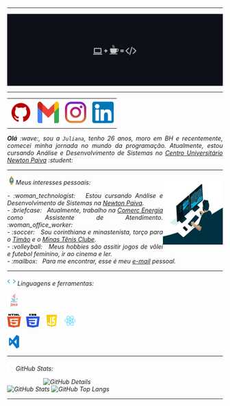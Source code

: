 <!--- Olá, esse é meu readme, fique à vontade para utilizá-lo como quiser! --> 

-----

<div>
<img align="center" alt="Header" src="https://github.com/jmendxx/jmendxx/blob/main/img/headerdev.jpeg?raw=true"/>
</div>

-----

<div align="center">
<table>
<tr>
 <td align="center" colspan="4"></td>
</tr> 
<tr>
<td><a href="https://github.com/jmendxx" target="_blank"><img src="https://github.com/jmendxx/jmendxx/blob/main/img/github5.png?raw=true" width="50px" height="50px"/></a>
</td>
<td><a href="mailto:jmendxx@gmail.com" target="_blank"><img src="https://github.com/jmendxx/jmendxx/blob/main/img/gmail3.png?raw=true" width="50px" height="50px"/></a>
</td>
<td><a href="https://www.instagram.com/jmendxx_dev/" target="_blank"><img src="https://github.com/jmendxx/jmendxx/blob/main/img/insta2.png?raw=true" width="50px" height="50px"/></a>
</td>
<td><a href="https://www.linkedin.com/in/jmendxx/" target="_blank"><img src="https://github.com/jmendxx/jmendxx/blob/main/img/linkedin2.png?raw=true" width="50px" height="50px"/></a>
</td>
<!--<td><a href="https://slack.com/app_redirect?channel=UVD9N6VCL"><img src="https://github.com/jmendxx/jmendxx/blob/main/img/slack.png?raw=true" width="50px" height="50px"/></a>
</td>-->
<!--<td><a href="https://discordapp.com/users/959151773728251914" target="_blank"><img src="https://github.com/jmendxx/jmendxx/blob/main/img/discord2.png?raw=true" width="50px" height="50px"/></a>
</td>-->
<!--<td><a href="https://scholar.google.com.br/citations?user=OARYxSYAAAAJ&hl=pt-BR&oi=ao" target="_blank"><img src="https://github.com/jmendxx/jmendxx/blob/main/img/scholar2.png?raw=true" width="50px" height="50px"/></a>
</td>-->
<!--<td><a href="https://calendly.com/aramuni/" target="_blank"><img src="https://github.com/jmendxx/jmendxx/blob/main/img/calendar2.png?raw=true" width="50px" height="50px"/></a>
</td>-->
</tr>
<tr>
 <td align="center" colspan="4"></td>
</tr> 
</table>

</div>
<div align="justify">
<i><b>Olá</b> :wave:, sou a <code>Juliana</code>, tenho 26 anos, moro em BH e recentemente, comecei minha jornada no mundo da programação. Atualmente, estou cursando Análise e Desenvolvimento de Sistemas no <a href="https://newtonpaiva.br/" target="_blank">Centro Universitário Newton Paiva</a> :student: <br />
</div>

-----

<div>
<div>
<img align="right" alt="GIF" src="https://github.com/jmendxx/jmendxx/blob/main/img/dev.gif?raw=true" width="140px" height="160px"/>
</div>

<img height="20" alt="GIF" src="https://github.com/jmendxx/jmendxx/blob/main/img/soulgem.gif?raw=true"/>Meus interesses pessoais:

<div align="justify">
<p> 
- :woman_technologist: &nbsp; Estou cursando Análise e Desenvolvimento de Sistemas na <a href="https://newtonpaiva.br/" target="_blank">Newton Paiva</a>.<br />
- :briefcase: &nbsp; Atualmente, trabalho na <a href="www.comerc.com.br/" target="_blank">Comerc Energia</a> como Assistente de Atendimento. :woman_office_worker:<br />
- :soccer: &nbsp; Sou corinthiana e minastenista, torço para o <a href="https://www.corinthians.com.br/" target="_blank">Timão</a> e o <a href="https://minastenisclube.com.br/esportes/volei-feminino/" target="_blank"> Minas Tênis Clube</a>.<br />
- :volleyball: &nbsp; Meus hobbies são assitir jogos de vôlei e futebol feminino, ir ao cinema e ler.<br />
- :mailbox: &nbsp; Para me encontrar, esse é meu <a href="mailto:jmendxx@gmail.com" target="_blank">e-mail</a> pessoal.<br />
<!-- - :calendar: &nbsp; Essa é minha <a href="https://calendly.com/aramuni/30min" target="_blank">agenda</a> se quiser marcar um horário para falarmos.<br />-->
<!-- - :page_facing_up: &nbsp; Veja meu <a href="http://lattes.cnpq.br/1208427665892059" target="_blank">Currículo Lattes</a> para mais informações.
</p>-->
</div>
</div>

-----

<div>

<img height="20" alt="GIF" src="https://github.com/jmendxx/jmendxx/blob/main/img/skills.gif?raw=true"/>&nbsp;Linguagens e ferramentas:

<!--<code><a href="https://www.gnu.org/software/bash/" target="_blank"><img height="32" src="https://github.com/jmendxx/jmendxx/blob/main/img/bash.png?raw=true"/></a></code>
&nbsp; 
<code><a href="https://www.python.org/" target="_blank"><img width="32" height="32" src="https://github.com/jmendxx/jmendxx/blob/main/img/python.png?raw=true"/></a></code>
&nbsp; 
<code><a href="https://www.open-std.org/jtc1/sc22/wg14/" target="_blank"><img width="32" height="32" src="https://github.com/jmendxx/jmendxx/blob/main/img/c.png?raw=true"/></a></code>
&nbsp; 
<code><a href="https://isocpp.org/" target="_blank"><img width="32" height="32" src="https://github.com/jmendxx/jmendxx/blob/main/img/cpp.svg?raw=true"/></a></code>
&nbsp; 
<code><a href="https://docs.microsoft.com/pt-br/dotnet/csharp/" target="_blank"><img width="32" height="32" src="https://github.com/jmendxx/jmendxx/blob/main/img/csharp.png?raw=true"/></a></code>
&nbsp; -->
<code><a href="https://www.java.com/pt-BR/" target="_blank"><img width="32" height="32" src="https://github.com/jmendxx/jmendxx/blob/main/img/java.png?raw=true"/></a></code>
&nbsp; 
<!--<code><a href="https://openjfx.io/" target="_blank"><img height="32" src="https://github.com/jmendxx/jmendxx/blob/main/img/javafx.png?raw=true"/></a></code>
&nbsp; 
<code><a href="https://www.primefaces.org/" target="_blank"><img width="32" height="32" src="https://github.com/jmendxx/jmendxx/blob/main/img/primefaces.png?raw=true"/></a></code>
&nbsp;
<code><a href="https://spring.io/" target="_blank"><img width="32" height="32" src="https://github.com/jmendxx/jmendxx/blob/main/img/spring.png?raw=true"/></a></code>
&nbsp;
<code><a href="https://www.playframework.com/" target="_blank"><img width="48" height="32" src="https://github.com/jmendxx/jmendxx/blob/main/img/play.png?raw=true"/></a></code>
&nbsp;
<code><a href="https://www.scala-lang.org/" target="_blank"><img width="32" height="32" src="https://github.com/jmendxx/jmendxx/blob/main/img/scala.png?raw=true"/></a></code>
&nbsp;
<code><a href="https://www.jenkins.io/" target="_blank"><img width="32" height="32" src="https://github.com/jmendxx/jmendxx/blob/main/img/jenkins.svg?raw=true"/></a></code>
&nbsp;-->
<code><a href="https://www.w3schools.com/html/" target="_blank"><img width="32" height="32" src="https://github.com/jmendxx/jmendxx/blob/main/img/html.svg?raw=true"/></a></code>
&nbsp; 
<code><a href="https://www.w3schools.com/css/" target="_blank"><img width="32" height="32" src="https://github.com/jmendxx/jmendxx/blob/main/img/css.svg?raw=true"/></a></code>
&nbsp; 
<code><a href="https://www.w3schools.com/js/" target="_blank"><img width="32" height="32" src="https://github.com/jmendxx/jmendxx/blob/main/img/js.png?raw=true"/></a></code>
&nbsp; 
<code><a href="https://pt-br.reactjs.org/" target="_blank"><img width="32" height="32" src="https://github.com/jmendxx/jmendxx/blob/main/img/react.png?raw=true"/></a></code>
&nbsp; 
<!--<code><a href="https://docs.microsoft.com/pt-br/windows/win32/lwef/using-vbscript" target="_blank"><img width="32" height="32" src="https://github.com/jmendxx/jmendxx/blob/main/img/vbs.png?raw=true"/></a></code>
&nbsp; 
<code><a href="https://www.mysql.com/" target="_blank"><img width="32" height="32" src="https://github.com/jmendxx/jmendxx/blob/main/img/mysql.png?raw=true"/></a></code>
&nbsp; 
<code><a href="https://www.postgresql.org/" target="_blank"><img width="32" height="32" src="https://github.com/jmendxx/jmendxx/blob/main/img/postgresql.png?raw=true"/></a></code>
&nbsp; 
<code><a href="https://www.mongodb.com/pt-br" target="_blank"><img width="32" height="32" src="https://github.com/jmendxx/jmendxx/blob/main/img/mongodb.png?raw=true"/></a></code>
&nbsp; 
<code><a href="https://dbeaver.io/" target="_blank"><img width="32" height="32" src="https://github.com/jmendxx/jmendxx/blob/main/img/dbeaver.png?raw=true"/></a></code>
&nbsp; 
<code><a href="https://nodejs.org/en/" target="_blank"><img width="32" height="32" src="https://github.com/jmendxx/jmendxx/blob/main/img/nodejs.png?raw=true"/></a></code>
&nbsp;
<code><a href="https://nextjs.org/" target="_blank"><img width="32" height="32" src="https://github.com/jmendxx/jmendxx/blob/main/img/nextjs.png?raw=true"/></a></code>
&nbsp;
<code><a href="https://jestjs.io/pt-BR/" target="_blank"><img width="30" height="32" src="https://github.com/jmendxx/jmendxx/blob/main/img/jest.png?raw=true"/></a></code>
&nbsp;
<code><a href="https://prometheus.io/" target="_blank"><img width="32" height="32" src="https://github.com/jmendxx/jmendxx/blob/main/img/prometheus.png?raw=true"/></a></code>
&nbsp;
<code><a href="https://grafana.com/" target="_blank"><img width="32" height="32" src="https://github.com/jmendxx/jmendxx/blob/main/img/grafana.png?raw=true"/></a></code>
&nbsp; 
<code><a href="https://newrelic.com/pt" target="_blank"><img width="32" height="32" src="https://github.com/jmendxx/jmendxx/blob/main/img/newrelic.png?raw=true"/></a></code>
&nbsp; 
<code><a href="https://fastapi.tiangolo.com/" target="_blank"><img width="32" height="32" src="https://github.com/jmendxx/jmendxx/blob/main/img/fastapi.svg?raw=true"/></a></code>
&nbsp; 
<code><a href="https://www.docker.com/" target="_blank"><img width="32" height="32" src="https://github.com/jmendxx/jmendxx/blob/main/img/docker.png?raw=true"/></a></code>
&nbsp; 
<code><a href="https://aws.amazon.com/pt/" target="_blank"><img width="32" height="32" src="https://github.com/jmendxx/jmendxx/blob/main/img/aws.png?raw=true"/></a></code>
&nbsp; 
<code><a href="https://www.heroku.com/" target="_blank"><img width="32" height="32" src="https://github.com/jmendxx/jmendxx/blob/main/img/heroku.png?raw=true"/></a></code>
&nbsp; 
<code><a href="https://dotnet.microsoft.com/en-us/" target="_blank"><img width="32" height="32" src="https://github.com/jmendxx/jmendxx/blob/main/img/dotnet.png?raw=true"/></a></code>
&nbsp; 
<code><a href="https://www.postman.com/" target="_blank"><img width="32" height="32" src="https://github.com/jmendxx/jmendxx/blob/main/img/postman.png?raw=true"/></a></code>
&nbsp; 
<code><a href="https://insomnia.rest/" target="_blank"><img width="32" height="32" src="https://github.com/jmendxx/jmendxx/blob/main/img/insomnia.png?raw=true"/></a></code>
&nbsp; 
<code><a href="https://www.soapui.org/" target="_blank"><img width="32" height="32" src="https://github.com/jmendxx/jmendxx/blob/main/img/soap.png?raw=true"/></a></code>
&nbsp; 
<code><a href="https://redis.io/" target="_blank"><img width="32" height="32" src="https://github.com/jmendxx/jmendxx/blob/main/img/redis.png?raw=true"/></a></code>
&nbsp;
<code><a href="https://aws.amazon.com/pt/s3/" target="_blank"><img width="32" height="32" src="https://github.com/jmendxx/jmendxx/blob/main/img/s3.svg?raw=true"/></a></code>
&nbsp;
<code><a href="https://aws.amazon.com/pt/sqs/" target="_blank"><img width="32" height="32" src="https://github.com/jmendxx/jmendxx/blob/main/img/sqs.png?raw=true"/></a></code>
&nbsp;
<code><a href="https://git-scm.com/" target="_blank"><img width="32" height="32" src="https://github.com/jmendxx/jmendxx/blob/main/img/git.png?raw=true"/></a></code>
&nbsp; 
<code><a href="https://about.gitlab.com/" target="_blank"><img width="32" height="32" src="https://github.com/jmendxx/jmendxx/blob/main/img/gitlab.png?raw=true"/></a></code>
&nbsp; 
<code><a href="https://www.jetbrains.com/pt-br/pycharm/download/" target="_blank"><img width="32" height="32" src="https://github.com/jmendxx/jmendxx/blob/main/img/pc.png?raw=true"/></a></code>
&nbsp; 
<code><a href="https://www.eclipse.org/downloads/" target="_blank"><img width="32" height="32" src="https://github.com/jmendxx/jmendxx/blob/main/img/eclipse.png?raw=true"/></a></code>
&nbsp; 
<code><a href="https://netbeans.apache.org/" target="_blank"><img width="32" height="32" src="https://github.com/jmendxx/jmendxx/blob/main/img/netbeans.png?raw=true"/></a></code>
&nbsp;-->
<code><a href="https://code.visualstudio.com/" target="_blank"><img width="32" height="32" src="https://github.com/jmendxx/jmendxx/blob/main/img/vs.png?raw=true"/></a></code>
&nbsp;
<!--<code><a href="https://www.jetbrains.com/idea/" target="_blank"><img width="32" height="32" src="https://github.com/jmendxx/jmendxx/blob/main/img/intellij.png?raw=true"/></a></code>
&nbsp;
<code><a href="https://developer.apple.com/xcode/" target="_blank"><img width="32" height="32" src="https://github.com/jmendxx/jmendxx/blob/main/img/xcode.png?raw=true"/></a></code>
</div>-->

-----

<img height="20" alt="GIF" src="https://github.com/jmendxx/jmendxx/blob/main/img/graphic.gif?raw=true"/>GitHub Stats:

<div>
<img align="right" alt="GitHub Details" width="420px" src="http://github-profile-summary-cards.vercel.app/api/cards/profile-details?username=jmendxx&theme=github_dark"/>
<!--- <img alt="GitHub Commits" width="200px" src="http://github-profile-summary-cards.vercel.app/api/cards/productive-time?username=jmendxx&theme=github_dark"/> -->
<img alt="GitHub Stats" width="200px" src="http://github-profile-summary-cards.vercel.app/api/cards/stats?username=jmendxx&theme=github_dark"/>
<img alt="GitHub Top Langs" width="200px" src="http://github-profile-summary-cards.vercel.app/api/cards/repos-per-language?username=jmendxx&theme=github_dark"/>
</div>

-----
